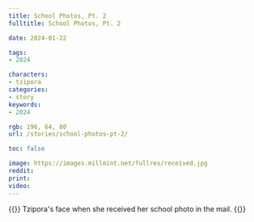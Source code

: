 ```yaml
---
title: School Photos, Pt. 2
fulltitle: School Photos, Pt. 2

date: 2024-01-22

tags:
- 2024

characters:
- tzipora
categories:
- story
keywords:
- 2024

rgb: 196, 64, 80
url: /stories/school-photos-pt-2/

toc: false

image: https://images.millmint.net/fullres/received.jpg
reddit:
print:
video:
---
```

{{<note caption>}}
Tzipora's face when she received her school photo in the mail.
{{</note>}}
